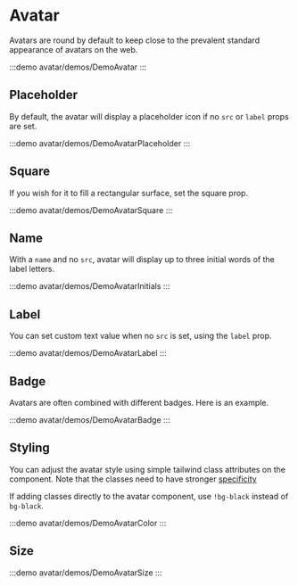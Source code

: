 <script setup>
import DemoAvatar from '@/components/avatar/demos/DemoAvatar.vue'
import DemoAvatarBadge from '@/components/avatar/demos/DemoAvatarBadge.vue'
import DemoAvatarSize from '@/components/avatar/demos/DemoAvatarSize.vue'
import DemoAvatarColor from '@/components/avatar/demos/DemoAvatarColor.vue'
import DemoAvatarSquare from '@/components/avatar/demos/DemoAvatarSquare.vue'
import DemoAvatarPlaceholder from '@/components/avatar/demos/DemoAvatarPlaceholder.vue'
import DemoAvatarInitials from '@/components/avatar/demos/DemoAvatarInitials.vue'
import DemoAvatarLabel from '@/components/avatar/demos/DemoAvatarLabel.vue'
</script>

# Avatar

Avatars are round by default to keep close to the prevalent standard appearance of avatars on the web.

:::demo avatar/demos/DemoAvatar
<DemoAvatar />
:::

## Placeholder

By default, the avatar will display a placeholder icon if no `src` or `label` props are set.

:::demo avatar/demos/DemoAvatarPlaceholder
<DemoAvatarPlaceholder />
:::

## Square

If you wish for it to fill a rectangular surface, set the square prop.

:::demo avatar/demos/DemoAvatarSquare
<DemoAvatarSquare />
:::

## Name

With a `name` and no `src`, avatar will display up to three initial words of the label letters.

:::demo avatar/demos/DemoAvatarInitials
<DemoAvatarInitials />
:::

## Label

You can set custom text value when no `src` is set, using the `label` prop.

:::demo avatar/demos/DemoAvatarLabel
<DemoAvatarLabel />
:::

## Badge

Avatars are often combined with different badges. Here is an example.

:::demo avatar/demos/DemoAvatarBadge
<DemoAvatarBadge />
:::

## Styling

You can adjust the avatar style using simple tailwind class attributes on the component.
Note that the classes need to have stronger [specificity](https://developer.mozilla.org/en-US/docs/Web/CSS/Specificity)

If adding classes directly to the avatar component, use `!bg-black` instead of `bg-black`.

:::demo avatar/demos/DemoAvatarColor
<DemoAvatarColor />
:::

## Size

:::demo avatar/demos/DemoAvatarSize
<DemoAvatarSize />
:::
